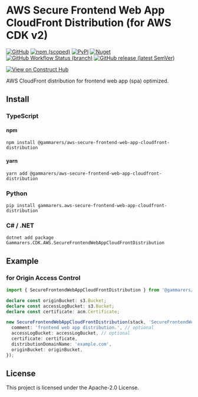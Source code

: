 # AWS Secure Frontend Web App CloudFront Distribution (for AWS CDK v2)

[![GitHub](https://img.shields.io/github/license/gammarers/aws-secure-frontend-web-app-cloudfront-distribution?style=flat-square)](https://github.com/gammarers/aws-secure-frontend-web-app-cloudfront-distribution/blob/main/LICENSE)
[![npm (scoped)](https://img.shields.io/npm/v/@gammarers/aws-secure-frontend-web-app-cloudfront-distribution?style=flat-square)](https://www.npmjs.com/package/@gammarers/aws-secure-frontend-web-app-cloudfront-distribution)
[![PyPI](https://img.shields.io/pypi/v/gammarers.aws-secure-frontend-web-app-cloudfront-distribution?style=flat-square)](https://pypi.org/project/gammarers.aws-secure-frontend-web-app-cloudfront-distribution/)
[![Nuget](https://img.shields.io/nuget/v/Gammarers.CDK.AWS.SecureFrontendWebAppCloudFrontDistribution?style=flat-square)](https://www.nuget.org/packages/Gammarers.CDK.AWS.SecureFrontendWebAppCloudFrontDistribution/)
[![GitHub Workflow Status (branch)](https://img.shields.io/github/actions/workflow/status/gammarers/aws-secure-frontend-web-app-cloudfront-distribution/release.yml?branch=main&label=release&style=flat-square)](https://github.com/gammarers/aws-secure-frontend-web-app-cloudfront-distribution/actions/workflows/release.yml)
[![GitHub release (latest SemVer)](https://img.shields.io/github/v/release/gammarers/aws-secure-frontend-web-app-cloudfront-distribution?sort=semver&style=flat-square)](https://github.com/gammarers/aws-secure-frontend-web-app-cloudfront-distribution/releases)

[![View on Construct Hub](https://constructs.dev/badge?package=@gammarers/aws-secure-frontend-web-app-cloudfront-distribution)](https://constructs.dev/packages/@gammarers/aws-secure-frontend-web-app-cloudfront-distribution)

AWS CloudFront distribution for frontend web app (spa) optimized.

## Install

### TypeScript

#### npm

```shell
npm install @gammarers/aws-secure-frontend-web-app-cloudfront-distribution
```

#### yarn

```shell
yarn add @gammarers/aws-secure-frontend-web-app-cloudfront-distribution
```

### Python

```shell
pip install gammarers.aws-secure-frontend-web-app-cloudfront-distribution
```

### C# / .NET

```shell
dotnet add package Gammarers.CDK.AWS.SecureFrontendWebAppCloudFrontDistribution
```

## Example

### for Origin Access Control

```typescript
import { SecureFrontendWebAppCloudFrontDistribution } from '@gammarers/aws-secure-frontend-web-app-cloudfront-distribution';

declare const originBucket: s3.Bucket;
declare const accessLogBucket: s3.Bucket;
declare const certificate: acm.Certificate;

new SecureFrontendWebAppCloudFrontDistribution(stack, 'SecureFrontendWebAppCloudFrontDistribution', {
  comment: 'frontend web app distribution.', // optional
  accessLogBucket: accessLogBucket, // optional
  certificate: certificate,
  distributionDomainName: 'example.com',
  originBucket: originBucket,
});
```

## License

This project is licensed under the Apache-2.0 License.
